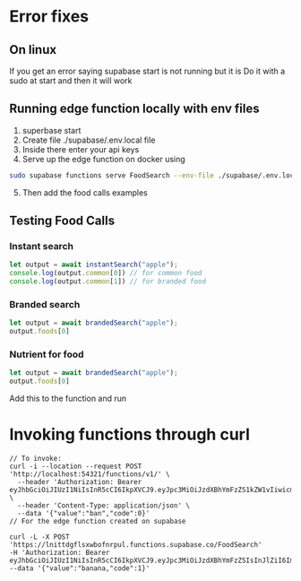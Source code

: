 # Error fixes

## On linux

If you get an error saying supabase start is not running but it is
Do it with a sudo at start and then it will work

## Running edge function locally with env files

1. superbase start
2. Create file ./supabase/.env.local file
3. Inside there enter your api keys
4. Serve up the edge function on docker using

```bash
sudo supabase functions serve FoodSearch --env-file ./supabase/.env.local
```
5. Then add the food calls examples
## Testing Food Calls
### Instant search
```typescript
let output = await instantSearch("apple");
console.log(output.common[0]) // for common food
console.log(output.common[1]) // for branded food
```
### Branded search

```typescript
let output = await brandedSearch("apple");
output.foods[0]
```

### Nutrient for food

```typescript
let output = await brandedSearch("apple");
output.foods[0]
```


Add this to the function and run


# Invoking functions through curl

```shell
// To invoke:
curl -i --location --request POST 'http://localhost:54321/functions/v1/' \
  --header 'Authorization: Bearer eyJhbGciOiJIUzI1NiIsInR5cCI6IkpXVCJ9.eyJpc3MiOiJzdXBhYmFzZS1kZW1vIiwicm9sZSI6ImFub24iLCJleHAiOjE5ODM4MTI5OTZ9.CRXP1A7WOeoJeXxjNni43kdQwgnWNReilDMblYTn_I0' \
  --header 'Content-Type: application/json' \
  --data '{"value":"ban","code":0}'
// For the edge function created on supabase

curl -L -X POST 'https://lnittdgflsxwbofnrpul.functions.supabase.co/FoodSearch'
-H 'Authorization: Bearer eyJhbGciOiJIUzI1NiIsInR5cCI6IkpXVCJ9.eyJpc3MiOiJzdXBhYmFzZSIsInJlZiI6ImxuaXR0ZGdmbHN4d2JvZm5ycHVsIiwicm9sZSI6ImFub24iLCJpYXQiOjE2NzUwOTQ5NzMsImV4cCI6MTk5MDY3MDk3M30.3XFoAVUDDzaoDq7AqkZ3D1lGcnTsIOpzuPQ8fk0J6w0'
--data '{"value":"banana,"code":1}'
```





